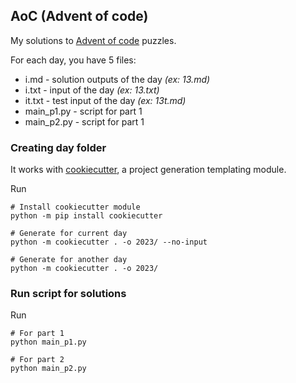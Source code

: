 ## AoC (Advent of code)

My solutions to [Advent of code](https://adventofcode.com/) puzzles.

For each day, you have 5 files:
* i.md - solution outputs of the day _(ex: 13.md)_
* i.txt - input of the day _(ex: 13.txt)_
* it.txt - test input of the day _(ex: 13t.md)_
* main_p1.py - script for part 1 
* main_p2.py - script for part 1

### Creating day folder

It works with [cookiecutter](https://cookiecutter.readthedocs.io/en/stable/index.html), a project generation templating module.


Run
```
# Install cookiecutter module
python -m pip install cookiecutter

# Generate for current day
python -m cookiecutter . -o 2023/ --no-input

# Generate for another day
python -m cookiecutter . -o 2023/
```

### Run script for solutions
Run
```
# For part 1
python main_p1.py

# For part 2
python main_p2.py
```